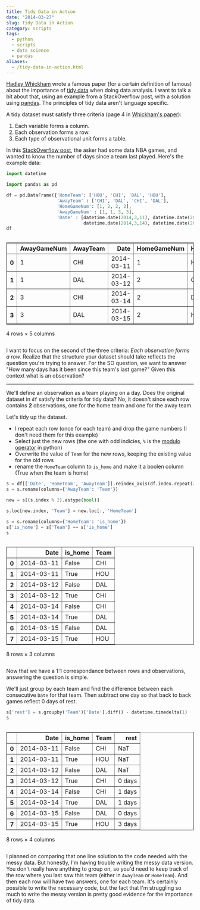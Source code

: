 ```yaml
---
title: Tidy Data in Action
date: "2014-03-27"
slug: Tidy Data in Action
category: scripts
tags:
  - python
  - scripts
  - data science
  - pandas
aliases:
  - /tidy-data-in-action.html
---
```



[Hadley Whickham](http://had.co.nz) wrote a famous paper (for a certain definition of famous) about the importance of [tidy data](http://vita.had.co.nz/papers/tidy-data.pdf) when doing data analysis.
I want to talk a bit about that, using an example from a StackOverflow post, with a solution using [pandas](http://pandas.pydata.org). The principles of tidy data aren't language specific.

A tidy dataset must satisfy three criteria (page 4 in [Whickham's paper](http://vita.had.co.nz/papers/tidy-data.pdf)):

  1. Each variable forms a column.
  2. Each observation forms a row.
  3. Each type of observational unit forms a table.


In this [StackOverflow post](http://stackoverflow.com/questions/22695680/python-pandas-timedelta-specific-rows), the asker had some data NBA games, and wanted to know the number of days since a team last played. Here's the example data:


```python
import datetime

import pandas as pd

df = pd.DataFrame({'HomeTeam': ['HOU', 'CHI', 'DAL', 'HOU'],
                   'AwayTeam' : ['CHI', 'DAL', 'CHI', 'DAL'],
                   'HomeGameNum': [1, 2, 2, 2],
                   'AwayGameNum' : [1, 1, 3, 3],
                   'Date' : [datetime.date(2014,3,11), datetime.date(2014,3,12),
                             datetime.date(2014,3,14), datetime.date(2014,3,15)]})
df
```




<div style="max-height:1000px;max-width:1500px;overflow:auto;">
<table border="1" class="dataframe">
  <thead>
    <tr style="text-align: right;">
      <th></th>
      <th>AwayGameNum</th>
      <th>AwayTeam</th>
      <th>Date</th>
      <th>HomeGameNum</th>
      <th>HomeTeam</th>
    </tr>
  </thead>
  <tbody>
    <tr>
      <th>0</th>
      <td> 1</td>
      <td> CHI</td>
      <td> 2014-03-11</td>
      <td> 1</td>
      <td> HOU</td>
    </tr>
    <tr>
      <th>1</th>
      <td> 1</td>
      <td> DAL</td>
      <td> 2014-03-12</td>
      <td> 2</td>
      <td> CHI</td>
    </tr>
    <tr>
      <th>2</th>
      <td> 3</td>
      <td> CHI</td>
      <td> 2014-03-14</td>
      <td> 2</td>
      <td> DAL</td>
    </tr>
    <tr>
      <th>3</th>
      <td> 3</td>
      <td> DAL</td>
      <td> 2014-03-15</td>
      <td> 2</td>
      <td> HOU</td>
    </tr>
  </tbody>
</table>
<p>4 rows × 5 columns</p>
</div>



I want to focus on the second of the three criteria: *Each observation forms a row.*
Realize that the structure your dataset should take reflects the question you're trying to answer.
For the SO question, we want to answer "How many days has it been since this team's last game?"
Given this context what is an observation?

---

We'll define an observation as a team playing on a day.
Does the original dataset in `df` satisfy the criteria for tidy data?
No, it doesn't since each row contains **2** observations, one for the home team and one for the away team.

Let's tidy up the dataset.

- I repeat each row (once for each team) and drop the game numbers (I don't need them for this example)
- Select just the new rows (the one with odd indicies, `%` is the [modulo operator](http://en.wikipedia.org/wiki/Modulo_operation) in python)
- Overwrite the value of `Team` for the new rows, keeping the existing value for the old rows
- rename the `HomeTeam` column to `is_home` and make it a boolen column (True when the team is home)


```python
s = df[['Date', 'HomeTeam', 'AwayTeam']].reindex_axis(df.index.repeat(2)).reset_index(drop=True)
s = s.rename(columns={'AwayTeam': 'Team'})

new = s[(s.index % 2).astype(bool)]

s.loc[new.index, 'Team'] = new.loc[:, 'HomeTeam']

s = s.rename(columns={'HomeTeam': 'is_home'})
s['is_home'] = s['Team'] == s['is_home']
s
```




<div style="max-height:1000px;max-width:1500px;overflow:auto;">
<table border="1" class="dataframe">
  <thead>
    <tr style="text-align: right;">
      <th></th>
      <th>Date</th>
      <th>is_home</th>
      <th>Team</th>
    </tr>
  </thead>
  <tbody>
    <tr>
      <th>0</th>
      <td> 2014-03-11</td>
      <td> False</td>
      <td> CHI</td>
    </tr>
    <tr>
      <th>1</th>
      <td> 2014-03-11</td>
      <td>  True</td>
      <td> HOU</td>
    </tr>
    <tr>
      <th>2</th>
      <td> 2014-03-12</td>
      <td> False</td>
      <td> DAL</td>
    </tr>
    <tr>
      <th>3</th>
      <td> 2014-03-12</td>
      <td>  True</td>
      <td> CHI</td>
    </tr>
    <tr>
      <th>4</th>
      <td> 2014-03-14</td>
      <td> False</td>
      <td> CHI</td>
    </tr>
    <tr>
      <th>5</th>
      <td> 2014-03-14</td>
      <td>  True</td>
      <td> DAL</td>
    </tr>
    <tr>
      <th>6</th>
      <td> 2014-03-15</td>
      <td> False</td>
      <td> DAL</td>
    </tr>
    <tr>
      <th>7</th>
      <td> 2014-03-15</td>
      <td>  True</td>
      <td> HOU</td>
    </tr>
  </tbody>
</table>
<p>8 rows × 3 columns</p>
</div>



Now that we have a 1:1 correspondance between rows and observations, answering the question is simple.

We'll just group by each team and find the difference between each consecutive `Date` for that team.
Then subtract one day so that back to back games reflect 0 days of rest.


```python
s['rest'] = s.groupby('Team')['Date'].diff() - datetime.timedelta(1)
s
```




<div style="max-height:1000px;max-width:1500px;overflow:auto;">
<table border="1" class="dataframe">
  <thead>
    <tr style="text-align: right;">
      <th></th>
      <th>Date</th>
      <th>is_home</th>
      <th>Team</th>
      <th>rest</th>
    </tr>
  </thead>
  <tbody>
    <tr>
      <th>0</th>
      <td> 2014-03-11</td>
      <td> False</td>
      <td> CHI</td>
      <td>   NaT</td>
    </tr>
    <tr>
      <th>1</th>
      <td> 2014-03-11</td>
      <td>  True</td>
      <td> HOU</td>
      <td>   NaT</td>
    </tr>
    <tr>
      <th>2</th>
      <td> 2014-03-12</td>
      <td> False</td>
      <td> DAL</td>
      <td>   NaT</td>
    </tr>
    <tr>
      <th>3</th>
      <td> 2014-03-12</td>
      <td>  True</td>
      <td> CHI</td>
      <td>0 days</td>
    </tr>
    <tr>
      <th>4</th>
      <td> 2014-03-14</td>
      <td> False</td>
      <td> CHI</td>
      <td>1 days</td>
    </tr>
    <tr>
      <th>5</th>
      <td> 2014-03-14</td>
      <td>  True</td>
      <td> DAL</td>
      <td>1 days</td>
    </tr>
    <tr>
      <th>6</th>
      <td> 2014-03-15</td>
      <td> False</td>
      <td> DAL</td>
      <td>0 days</td>
    </tr>
    <tr>
      <th>7</th>
      <td> 2014-03-15</td>
      <td>  True</td>
      <td> HOU</td>
      <td>3 days</td>
    </tr>
  </tbody>
</table>
<p>8 rows × 4 columns</p>
</div>



I planned on comparing that one line solution to the code needed with the messy data.
But honestly, I'm having trouble writing the messy data version.
You don't really have anything to group on, so you'd need to keep track of the row where you last saw this team (either in `AwayTeam` or `HomeTeam`).
And then each row will have two answers, one for each team.
It's certainly possible to write the necessary code, but the fact that I'm struggling so much to write the messy version is pretty good evidence for the importance of tidy data.
